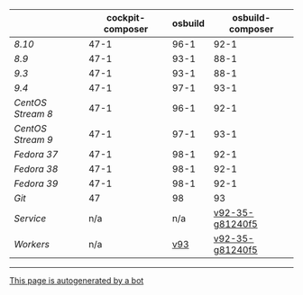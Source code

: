 |       | cockpit-composer    | osbuild    | osbuild-composer    |
|-------|---------------------|------------|---------------------|
*8.10* | 47-1 | 96-1 | 92-1
*8.9* | 47-1 | 93-1 | 88-1
*9.3* | 47-1 | 93-1 | 88-1
*9.4* | 47-1 | 97-1 | 93-1
*CentOS Stream 8* | 47-1 | 96-1 | 92-1
*CentOS Stream 9* | 47-1 | 97-1 | 93-1
*Fedora 37* | 47-1 | 98-1 | 92-1
*Fedora 38* | 47-1 | 98-1 | 92-1
*Fedora 39* | 47-1 | 98-1 | 92-1
*Git* | 47 | 98 | 93
*Service* | n/a | n/a | [v92-35-g81240f5](https://github.com/osbuild/osbuild-composer/compare/v92-35-g81240f5...main)
*Workers* | n/a | [v93](https://github.com/osbuild/osbuild/compare/v93...main) | [v92-35-g81240f5](https://github.com/osbuild/osbuild-composer/compare/v92-35-g81240f5...main)

---

[This page is autogenerated by a bot](https://gitlab.cee.redhat.com/osbuild/guides-bot/-/blob/main/release_overview.py)